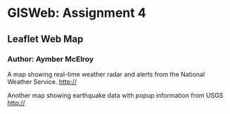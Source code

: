 # GISWeb: Assignment 4
## Leaflet Web Map
### Author: Aymber McElroy

A map showing real-time weather radar and alerts from the National Weather Service.
<http://>

Another map showing earthquake data with popup information from USGS
<http://>